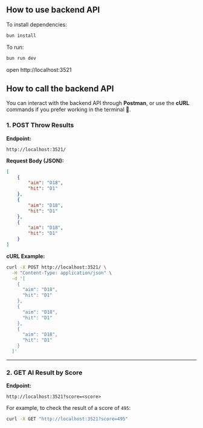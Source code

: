 ## How to use backend API

To install dependencies:

```sh
bun install
```

To run:

```sh
bun run dev
```

open http://localhost:3521

## How to call the backend API

You can interact with the backend API through **Postman**, or use the **cURL** commands if you prefer working in the terminal 🤪.

### 1. POST Throw Results

**Endpoint:**

```
http://localhost:3521/
```

**Request Body (JSON):**

```json
[
    {
        "aim": "D18",
        "hit": "D1"
    },
    {
        "aim": "D18",
        "hit": "D1"
    },
    {
        "aim": "D18",
        "hit": "D1"
    }
]
```

**cURL Example:**

```bash
curl -X POST http://localhost:3521/ \
  -H "Content-Type: application/json" \
  -d '[
    {
      "aim": "D18",
      "hit": "D1"
    },
    {
      "aim": "D18",
      "hit": "D1"
    },
    {
      "aim": "D18",
      "hit": "D1"
    }
  ]'
```

---

### 2. GET AI Result by Score

**Endpoint:**

```
http://localhost:3521?score=<score>
```

For example, to check the result of a score of `495`:

```bash
curl -X GET "http://localhost:3521?score=495"
```
